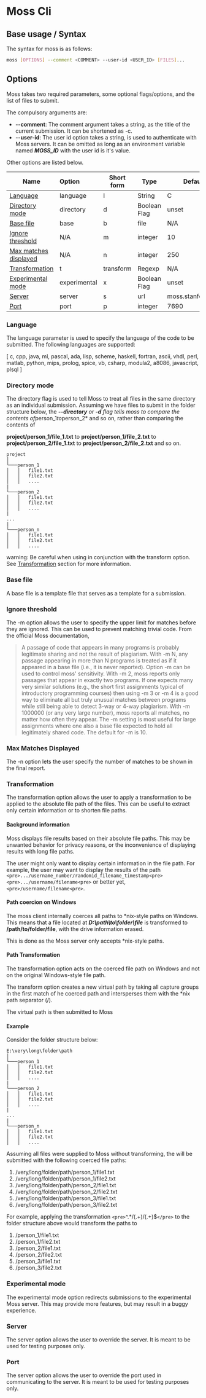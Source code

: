 # Moss Cli


## Base usage / Syntax

The syntax for moss is as follows:

```bash
moss [OPTIONS] --comment <COMMENT> --user-id <USER_ID> [FILES]...
```

## Options

Moss takes two required parameters, some optional flags/options, and the list of files to submit.

The compulsory arguments are:

* **--comment**: The comment argument takes a string, as the title of the current submission. It can be shortened as  -c.
* **--user-id**: The user id option takes a string, is used to authenticate with Moss servers. It can be omitted as long as an environment variable named ***MOSS_ID*** with the user id is it's value.

Other options are listed below.

| Name                                            | Option    | Short form | Type         | Default           |
| ------------------------------------------------- | :---------- | ------------ | -------------- | ------------------- |
| [Language](#language)                           | language  | l          | String       | C                 |
| [Directory mode](directory-mode)                | directory | d          | Boolean Flag | unset             |
| [Base file](#base-file)                         | base      | b          | file         | N/A               |
| [Ignore threshold](ignore-threshold)            | N/A       | m          | integer      | 10                |
| [Max matches displayed](#max-matches-displayed) | N/A       | n          | integer      | 250               |
| [Transformation](#transformation)               | t         | transform  | Regexp       | N/A               |
| [Experimental mode](experimental-mode)                | experimental | x          | Boolean Flag | unset             |
| [Server](#server)                               | server    | s          | url          | moss.stanford.edu |
| [Port](#port)                                   | port      | p          | integer      | 7690              |

### Language

The language parameter is used to specify the language of the code to be submitted. The following languages are supported:

[ c, cpp, java, ml, pascal, ada, lisp, scheme, haskell, fortran, ascii, vhdl, perl, matlab, python, mips, prolog, spice, vb, csharp, modula2, a8086, javascript, plsql ]

### Directory mode

The directory flag is used to tell Moss to treat all files in the same directory as an individual submission. Assuming we have files to submit in the folder structure below, the ***--directory** or ***-d*** flag tells moss to compare the contents of*person_1*to*person_2* and so on, rather than comparing the contents of

**project/person_1/file_1.txt** to **project/person_1/file_2.txt** to **project/person_2/file_1.txt** to **project/person_2/file_2.txt** and so on.

```
project  
│
└───person_1
│   │   file1.txt
│   │   file2.txt
│   │   ....
|
└───person_2
│   │   file1.txt
│   │   file2.txt
│   │   ....
|
...
|
└───person_n
│   │   file1.txt
│   │   file2.txt
│   │   ....
```

warning: Be careful when using in conjunction with the transform option. See [Transformation](#transformation) section for more information.

### Base file

A base file is a template file that serves as a template for a submission.

### Ignore threshold

The -m option allows the user to specify the upper limit for matches before they are ignored. This can be used to prevent matching trivial code. From the official Moss documentation,

> A passage of code that appears in many programs is probably legitimate sharing and not the result of plagiarism.  With -m N, any passage appearing in more than N programs is treated as if it appeared in a base file (i.e., it is never reported).
> Option -m can be used to control moss' sensitivity.  With -m 2, moss reports only passages that appear in exactly two programs.  If one expects many very similar solutions (e.g., the short first assignments typical of introductory programming courses) then using -m 3 or -m 4 is a good way to eliminate all but truly unusual matches between programs while still being able to detect 3-way or 4-way plagiarism.
> With -m 1000000 (or any very large number), moss reports all matches, no matter how often they appear. The -m setting is most useful for large assignments where one also a base file expected to hold all legitimately shared code.  The default for -m is 10.

### Max Matches Displayed

The -n option lets the user specify the number of matches to be shown in the final report.

### Transformation

The transformation option allows the user to apply a transformation to be applied to the absolute file path of the files. This can be useful to extract only certain information or to shorten file paths.

#### Background information

Moss displays file results based on their absolute file paths. This may be unwanted behavior for privacy reasons, or the inconvenience of displaying results with long file paths.

The user might only want to display certain information in the file path. For example, the user may want to display the results of the path `<pre>.../username_number/randomid_filename_timestamp<pre>` `<pre>.../username/filename<pre>` or better yet, `<pre>/username/filename<pre>`.

#### Path coercion on Windows

The moss client internally coerces all paths to *nix-style paths on Windows. This means that a file located at ***D:\path\to\\folder\file*** is transformed to **/path/to/folder/file**, with the drive information erased.

This is done as the Moss server only accepts *nix-style paths.

#### Path Transformation

The transformation option acts on the coerced file path on Windows and not on the original Windows-style file path.

The transform option creates a new virtual path by taking all capture groups in the first match of he coerced path and intersperses them with the *nix path separator (/).

The virtual path is then submitted to Moss

#### Example

Consider the folder structure below:

```
E:\very\long\folder\path
│
└───person_1
│   │   file1.txt
│   │   file2.txt
│   │   ....
|
└───person_2
│   │   file1.txt
│   │   file2.txt
│   │   ....
|
...
|
└───person_n
│   │   file1.txt
│   │   file2.txt
│   │   ....
```

Assuming all files were supplied to Moss without transforming, the will be submitted with the following coerced file paths:

1. /very/long/folder/path/person_1/file1.txt
2. /very/long/folder/path/person_1/file2.txt
3. /very/long/folder/path/person_2/file1.txt
4. /very/long/folder/path/person_2/file2.txt
5. /very/long/folder/path/person_3/file1.txt
6. /very/long/folder/path/person_3/file2.txt

For example, applying the transformation `<pre>`^.*/(.+)/(.+)$`</pre>` to the folder structure above would transform the paths to

1. /person_1/file1.txt
2. /person_1/file2.txt
3. /person_2/file1.txt
4. /person_2/file2.txt
5. /person_3/file1.txt
6. /person_3/file2.txt

### Experimental mode

The experimental mode option redirects submissions to the experimental Moss server. This may provide more features, but may result in a buggy experience.

### Server

The server option allows the user to override the server. It is meant to be used for testing purposes only.

### Port

The server option allows the user to override the port used in communicating to the server. It is meant to be used for testing purposes only.

